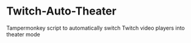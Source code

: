 # Twitch-Auto-Theater
Tampermonkey script to automatically switch Twitch video players into theater mode
